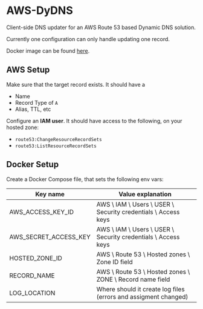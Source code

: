 # AWS-DyDNS
Client-side DNS updater for an AWS Route 53 based Dynamic DNS solution.

Currently one configuration can only handle updating one record.

Docker image can be found [here](https://hub.docker.com/repository/docker/blaczk0/aws-dydns).

## AWS Setup
Make sure that the target record exists. It should have a
- Name
- Record Type of `A`
- Alias, TTL, etc

Configure an **IAM user**. It should have access to the following, on your hosted zone:
- `route53:ChangeResourceRecordSets`
- `route53:ListResourceRecordSets`

## Docker Setup
Create a Docker Compose file, that sets the following env vars:

| Key name              | Value explanation                                               |
| --------------------- | --------------------------------------------------------------- |
| AWS_ACCESS_KEY_ID     | AWS \ IAM \ Users \ USER \ Security credentials \ Access keys   |
| AWS_SECRET_ACCESS_KEY | AWS \ IAM \ Users \ USER \ Security credentials \ Access keys   |
| HOSTED_ZONE_ID        | AWS \ Route 53 \ Hosted zones \ Zone ID field                   |
| RECORD_NAME           | AWS \ Route 53 \ Hosted zones \ ZONE \ Record name field        |
| LOG_LOCATION          | Where should it create log files (errors and assigment changed) |

